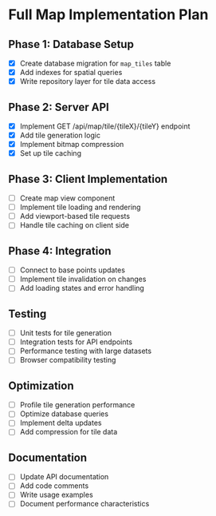 # Full Map Implementation Plan

## Phase 1: Database Setup
- [x] Create database migration for `map_tiles` table
- [x] Add indexes for spatial queries
- [x] Write repository layer for tile data access

## Phase 2: Server API
- [x] Implement GET /api/map/tile/{tileX}/{tileY} endpoint
- [x] Add tile generation logic
- [x] Implement bitmap compression
- [x] Set up tile caching

## Phase 3: Client Implementation
- [ ] Create map view component
- [ ] Implement tile loading and rendering
- [ ] Add viewport-based tile requests
- [ ] Handle tile caching on client side

## Phase 4: Integration
- [ ] Connect to base points updates
- [ ] Implement tile invalidation on changes
- [ ] Add loading states and error handling

## Testing
- [ ] Unit tests for tile generation
- [ ] Integration tests for API endpoints
- [ ] Performance testing with large datasets
- [ ] Browser compatibility testing

## Optimization
- [ ] Profile tile generation performance
- [ ] Optimize database queries
- [ ] Implement delta updates
- [ ] Add compression for tile data

## Documentation
- [ ] Update API documentation
- [ ] Add code comments
- [ ] Write usage examples
- [ ] Document performance characteristics
